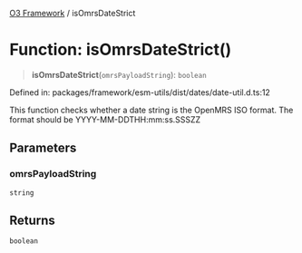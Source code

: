 [O3 Framework](../API.md) / isOmrsDateStrict

# Function: isOmrsDateStrict()

> **isOmrsDateStrict**(`omrsPayloadString`): `boolean`

Defined in: packages/framework/esm-utils/dist/dates/date-util.d.ts:12

This function checks whether a date string is the OpenMRS ISO format.
The format should be YYYY-MM-DDTHH:mm:ss.SSSZZ

## Parameters

### omrsPayloadString

`string`

## Returns

`boolean`
